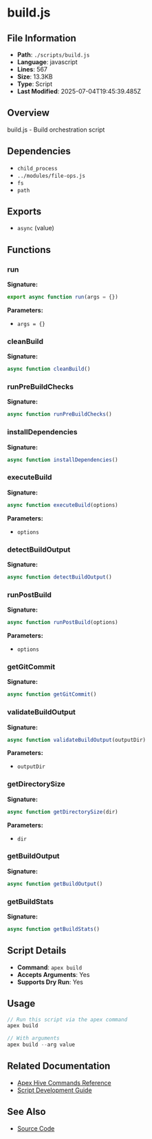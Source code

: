 # build.js

## File Information

- **Path**: `./scripts/build.js`
- **Language**: javascript
- **Lines**: 567
- **Size**: 13.3KB
- **Type**: Script
- **Last Modified**: 2025-07-04T19:45:39.485Z

## Overview

build.js - Build orchestration script

## Dependencies

- `child_process`
- `../modules/file-ops.js`
- `fs`
- `path`

## Exports

- `async` (value)

## Functions

### run

**Signature:**
```javascript
export async function run(args = {})
```

**Parameters:**
- `args = {}`

### cleanBuild

**Signature:**
```javascript
async function cleanBuild()
```

### runPreBuildChecks

**Signature:**
```javascript
async function runPreBuildChecks()
```

### installDependencies

**Signature:**
```javascript
async function installDependencies()
```

### executeBuild

**Signature:**
```javascript
async function executeBuild(options)
```

**Parameters:**
- `options`

### detectBuildOutput

**Signature:**
```javascript
async function detectBuildOutput()
```

### runPostBuild

**Signature:**
```javascript
async function runPostBuild(options)
```

**Parameters:**
- `options`

### getGitCommit

**Signature:**
```javascript
async function getGitCommit()
```

### validateBuildOutput

**Signature:**
```javascript
async function validateBuildOutput(outputDir)
```

**Parameters:**
- `outputDir`

### getDirectorySize

**Signature:**
```javascript
async function getDirectorySize(dir)
```

**Parameters:**
- `dir`

### getBuildOutput

**Signature:**
```javascript
async function getBuildOutput()
```

### getBuildStats

**Signature:**
```javascript
async function getBuildStats()
```

## Script Details

- **Command**: `apex build`
- **Accepts Arguments**: Yes
- **Supports Dry Run**: Yes

## Usage

```javascript
// Run this script via the apex command
apex build

// With arguments
apex build --arg value
```

## Related Documentation

- [Apex Hive Commands Reference](../../architecture/reference/commands/)
- [Script Development Guide](../../development/scripts/)

## See Also

- [Source Code](./scripts/build.js)
